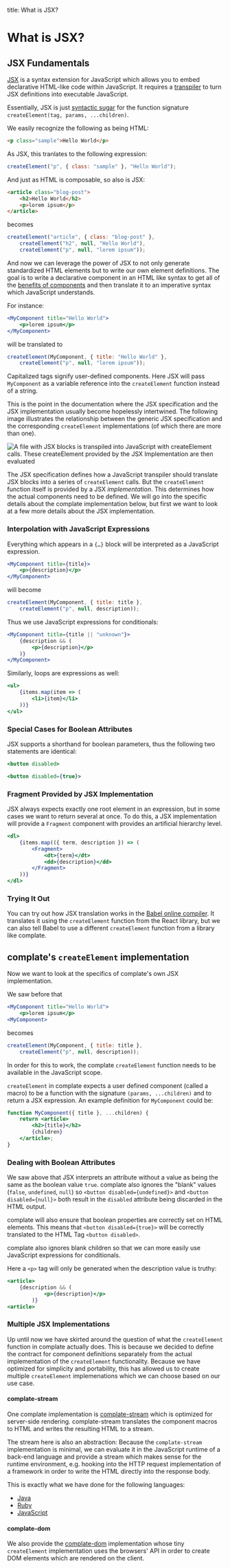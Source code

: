 title: What is JSX?

What is JSX?
============

JSX Fundamentals
----------------

[JSX](https://facebook.github.io/jsx/) is a syntax extension for JavaScript
which allows you to embed declarative HTML-like code within JavaScript.
It requires a
[transpiler](https://en.wikipedia.org/wiki/Source-to-source_compiler) to
turn JSX definitions into executable JavaScript.

Essentially, JSX is just [syntactic sugar](https://reactjs.org/docs/jsx-in-depth.html)
for the function signature `createElement(tag, params, ...children)`.

We easily recognize the following as being HTML:

```html
<p class="sample">Hello World</p>
```

As JSX, this tranlates to the following expression:

```javascript
createElement("p", { class: "sample" }, "Hello World");
```

And just as HTML is composable, so also is JSX:

```html
<article class="blog-post">
    <h2>Hello World</h2>
    <p>lorem ipsum</p>
</article>
```

becomes

```javascript
createElement("article", { class: "blog-post" },
    createElement("h2", null, "Hello World"),
    createElement("p", null, "lorem ipsum"));
```

And now we can leverage the power of JSX to not only generate standardized HTML
elements but to write our own element definitions.
The goal is to write a declarative component in an HTML like syntax to get all of
the [benefits of components](rationale.html) and then translate it to an imperative
syntax which JavaScript understands.

For instance:

```jsx
<MyComponent title="Hello World">
    <p>lorem ipsum</p>
</MyComponent>
```

will be translated to

```javascript
createElement(MyComponent, { title: "Hello World" },
    createElement("p", null, "lorem ipsum"));
```

Capitalized tags signify user-defined components. Here JSX will pass
`MyComponent` as a variable reference into the `createElement` function instead
of a string.

This is the point in the documentation where the JSX specification and the
JSX implementation usually become hopelessly intertwined.
The following image illustrates the relationship between the generic JSX
specification and the corresponding `createElement` implementations (of which
there are more than one).

![A file with JSX blocks is transpiled into JavaScript with createElement calls. These createElement provided by the JSX Implementation are then evaluated](jsx-transpilation-and-execution.svg)

The JSX specification defines how a JavaScript transpiler should translate JSX blocks
into a series of `createElement` calls. But the `createElement` function
itself is provided by a JSX _implementation_. This determines how the actual components
need to be defined. We will go into the specific details about the complate
implementation below, but first we want to look at a few more details about the
JSX implementation.

<!--
	here I want HTML so that I can define an anchor element to the section and
	link to it!
-->

### Interpolation with JavaScript Expressions

Everything which appears in a `{…}` block will be interpreted as a JavaScript
expression.

```jsx
<MyComponent title={title}>
    <p>{description}</p>
</MyComponent>
```

will become

```javascript
createElement(MyComponent, { title: title },
    createElement("p", null, description));
```

Thus we use JavaScript expressions for conditionals:

```jsx
<MyComponent title={title || "unknown"}>
    {description && (
        <p>{description}</p>
    )}
</MyComponent>
```

Similarly, loops are expressions as well:

```jsx
<ul>
    {items.map(item => (
        <li>{item}</li>
    ))}
</ul>
```

### Special Cases for Boolean Attributes

JSX supports a shorthand for boolean parameters, thus the following two
statements are identical:

```jsx
<button disabled>
```

```jsx
<button disabled={true}>
```

### Fragment Provided by JSX Implementation

JSX always expects exactly one root element in an expression, but in some cases
we want to return several at once. To do this, a JSX implementation will
provide a `Fragment` component with provides an artificial hierarchy level.

```jsx
<dl>
    {items.map(({ term, description }) => (
        <Fragment>
            <dt>{term}</dt>
            <dd>{description}</dd>
        </Fragment>
    ))}
</dl>
```

### Trying It Out

You can try out how JSX translation works in the
[Babel online compiler](https://babeljs.io/repl#?babili=false&browsers=&build=&builtIns=false&spec=false&loose=false&code_lz=DwWQngwg9gtgDlAdgU0QFwARoJZoDbIC8ARABLJ55QYDqUATngCbEB8AUAJDBytX3IYGbHADOAVxjAA9L3Yzw0eElRpWQA&debug=false&forceAllTransforms=false&shippedProposals=false&circleciRepo=&evaluate=false&fileSize=false&timeTravel=false&sourceType=module&lineWrap=true&presets=es2015%2Creact%2Cstage-2&prettier=false&targets=&version=7.7.3&externalPlugins=).
It translates it using the `createElement` function from the React library,
but we can also tell Babel to use a different `createElement` function from a
library like complate.


complate's `createElement` implementation
-----------------------------------------

Now we want to look at the specifics of complate's own JSX implementation.

We saw before that

```jsx
<MyComponent title="Hello World">
    <p>lorem ipsum</p>
<MyComponent>
```

becomes

```javascript
createElement(MyComponent, { title: title },
    createElement("p", null, description));
```

In order for this to work, the complate `createElement` function needs
to be available in the JavaScript scope.

`createElement` in complate expects a user defined component (called a macro)
to be a function with the signature `(params, ...children)` and to return a JSX
expression. An example definition for `MyComponent` could be:

```jsx
function MyComponent({ title }, ...children) {
    return <article>
        <h2>{title}</h2>
        {children}
    </article>;
}
```

### Dealing with Boolean Attributes

We saw above that JSX interprets an attribute without a value as being
the same as the boolean value `true`. complate also ignores the "blank"
values (`false`, `undefined`, `null`) so `<button disabled={undefined}>`
and `<button disabled={null}>` both result in the `disabled` attribute
being discarded in the HTML output.

complate will also ensure that boolean properties are correctly set on
HTML elements. This means that `<button disabled={true}>` will be
correctly translated to the HTML Tag `<button disabled>`.

complate also ignores blank children so that we can more easily use
JavaScript expressions for conditionals.

Here a `<p>` tag will only be generated when the description value
is truthy:

```jsx
<article>
    {description && (
		    <p>{description}</p>
		)}
<article>
```

### Multiple JSX Implementations

Up until now we have skirted around the question of what the `createElement`
function in complate actually does. This is because we decided to define the
contract for component definitions separately from the actual implementation
of the `createElement` functionality. Because we have optimized for simplicity
and portability, this has allowed us to create multiple `createElement`
implemenations which we can choose based on our use case.

#### complate-stream

One complate implementation is
[complate-stream](https://github.com/complate/complate-stream) which is
optimized for server-side rendering. complate-stream translates the
component macros to HTML and writes the resulting HTML to a stream.

The stream here is also an abstraction: Because the `complate-stream`
implementation is minimal, we can evaluate it in the JavaScript runtime of
a back-end language and provide a stream which makes sense for the
runtime environment, e.g. hooking into the HTTP request implementation of a
framework in order to write the HTML directly into the response body.

This is exactly what we have done for the following languages:

* [Java](https://github.com/complate/complate-java)
* [Ruby](https://github.com/complate/complate-ruby)
* [JavaScript](https://github.com/complate/complate-express)

#### complate-dom

We also provide the
[complate-dom](https://github.com/complate/complate-dom) implementation
whose tiny `createElement` implementation uses the browsers' API in order to create
DOM elements which are rendered on the client.